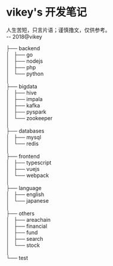 # vikey's 开发笔记
人生苦短，只言片语；谨慎撸文，仅供参考。  
-- 2018@vikey 

├── backend  
│   ├── go  
│   ├── nodejs  
│   ├── php  
│   └── python  
│         
├── bigdata  
│   ├── hive  
│   ├── impala  
│   ├── kafka      
│   ├── pyspark  
│   └── zookeeper  
│        
├── databases  
│   ├── mysql  
│   └── redis  
│  
├── frontend  
│   ├── typescript  
│   ├── vuejs  
│   └── webpack  
│  
├── language  
│   ├── english  
│   └── japanese  
│        
├── others  
│   ├── areachain  
│   ├── financial  
│   ├── fund  
│   ├── search  
│   └── stock  
│  
└── test  

